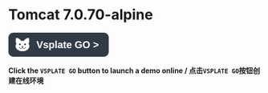 # Tomcat 7.0.70-alpine

<a href="https://www.vsplate.com/?docker-compose=https://github.com/vsplate/dcenvs/tomcat/7.0.70-alpine"><img alt="VSPLATE GO" src="https://raw.githubusercontent.com/vsplate/images/master/vsgo_btn.png" width="200px"></a>

**Click the `VSPLATE GO` button to launch a demo online / 点击`VSPLATE GO`按钮创建在线环境**